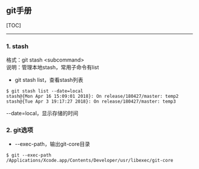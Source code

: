 ## git手册

[TOC]



----------------------

### 1. stash

格式：git stash \<subcommand\>    
说明：管理本地stash，常用子命令有list

* git stash list，查看stash列表

```
$ git stash list --date=local
stash@{Mon Apr 16 15:09:01 2018}: On release/180427/master: temp2
stash@{Tue Apr 3 19:17:27 2018}: On release/180427/master: temp3
```

>
--date=local，显示存储的时间



### 2. git选项

* --exec-path，输出git-core目录

```
$ git --exec-path
/Applications/Xcode.app/Contents/Developer/usr/libexec/git-core
```





